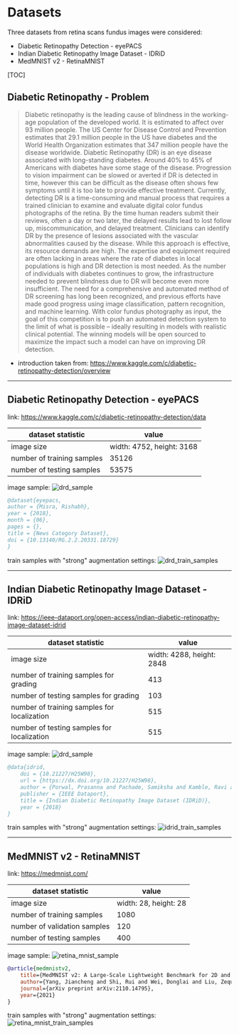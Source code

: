 # Datasets

Three datasets from retina scans fundus images were considered:
* Diabetic Retinopathy Detection - eyePACS
* Indian Diabetic Retinopathy Image Dataset - IDRiD
* MedMNIST v2 - RetinaMNIST

[TOC]

## Diabetic Retinopathy - Problem

> Diabetic retinopathy is the leading cause of blindness in the working-age population of the developed world. It is estimated to affect over 93 million people.
    The US Center for Disease Control and Prevention estimates that 29.1 million people in the US have diabetes and the World Health Organization estimates that 347 million people have the disease worldwide. Diabetic Retinopathy (DR) is an eye disease associated with long-standing diabetes. Around 40% to 45% of Americans with diabetes have some stage of the disease. Progression to vision impairment can be slowed or averted if DR is detected in time, however this can be difficult as the disease often shows few symptoms until it is too late to provide effective treatment.
    Currently, detecting DR is a time-consuming and manual process that requires a trained clinician to examine and evaluate digital color fundus photographs of the retina. By the time human readers submit their reviews, often a day or two later, the delayed results lead to lost follow up, miscommunication, and delayed treatment.
    Clinicians can identify DR by the presence of lesions associated with the vascular abnormalities caused by the disease. While this approach is effective, its resource demands are high. The expertise and equipment required are often lacking in areas where the rate of diabetes in local populations is high and DR detection is most needed. As the number of individuals with diabetes continues to grow, the infrastructure needed to prevent blindness due to DR will become even more insufficient.
    The need for a comprehensive and automated method of DR screening has long been recognized, and previous efforts have made good progress using image classification, pattern recognition, and machine learning. With color fundus photography as input, the goal of this competition is to push an automated detection system to the limit of what is possible – ideally resulting in models with realistic clinical potential. The winning models will be open sourced to maximize the impact such a model can have on improving DR detection.

- introduction taken from: https://www.kaggle.com/c/diabetic-retinopathy-detection/overview

---

## Diabetic Retinopathy Detection - eyePACS

link: https://www.kaggle.com/c/diabetic-retinopathy-detection/data

dataset statistic | value
--- | ---
image size | width: 4752, height: 3168
number of training samples | 35126
number of testing samples | 53575

image sample:
![drd_sample](./images/diabetic_retinopathy_sample.jpeg)

```bibtex
@dataset{eyepacs,
author = {Misra, Rishabh},
year = {2018},
month = {06},
pages = {},
title = {News Category Dataset},
doi = {10.13140/RG.2.2.20331.18729}
}
```

train samples with "strong" augmentation settings:
![drd_train_samples](./images/drd_train_samples.png)

---

## Indian Diabetic Retinopathy Image Dataset - IDRiD

link: https://ieee-dataport.org/open-access/indian-diabetic-retinopathy-image-dataset-idrid

dataset statistic | value
--- | ---
image size | width: 4288, height: 2848
number of training samples for grading | 413
number of testing samples for grading | 103
number of training samples for localization | 515
number of testing samples for localization | 515

image sample:
![drd_sample](./images/idrd_sample.jpg)

```bibtex
@data{idrid,
    doi = {10.21227/H25W98},
    url = {https://dx.doi.org/10.21227/H25W98},
    author = {Porwal, Prasanna and Pachade, Samiksha and Kamble, Ravi and Kokare, Manesh and Deshmukh, Girish and Sahasrabuddhe, Vivek and Meriaudeau, Fabrice},
    publisher = {IEEE Dataport},
    title = {Indian Diabetic Retinopathy Image Dataset (IDRiD)},
    year = {2018}
}
```

train samples with "strong" augmentation settings:
![idrid_train_samples](./images/idrid_train_samples.png)

---

## MedMNIST v2 - RetinaMNIST

link: https://medmnist.com/

dataset statistic | value
--- | ---
image size | width: 28, height: 28
number of training samples | 1080
number of validation samples | 120
number of testing samples | 400

image sample:
![retina_mnist_sample](./images/retina_mnist_sample.png)

```bibtex
@article{medmnistv2,
    title={MedMNIST v2: A Large-Scale Lightweight Benchmark for 2D and 3D Biomedical Image Classification},
    author={Yang, Jiancheng and Shi, Rui and Wei, Donglai and Liu, Zequan and Zhao, Lin and Ke, Bilian and Pfister, Hanspeter and Ni, Bingbing},
    journal={arXiv preprint arXiv:2110.14795},
    year={2021}
}
```

train samples with "strong" augmentation settings:
![retina_mnist_train_samples](./images/retina_mnist_train_samples.png)
